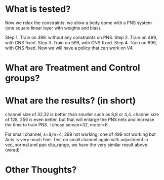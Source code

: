 # What is tested?

Now we relax the constraints: we allow a body come with a PNS system (one square linear layer with weights and bias).

Step 1. Train on 399. without any constraints on PNS.
Step 2. Train on 499, with CNS fixed.
Step 3. Train on 599, with CNS fixed.
Step 4. Train on 699, with CNS fixed.
Now we will have a policy that can work on V4.



# What are Treatment and Control groups?


# What are the results? (in short)

channel size of 32,32 is better than smaller such as 8,8 or 4,4. 
channel size of 128, 256 is even better, but that will enlarge the PNS nets and increase the time to train PNS.
I chose sensor=32, motor=8.

For small channel, s=8,m=4, 399 not working, one of 499 not working but Ants is very much fine.
Test on small channel again with adjustment in vec_normal and ppo clip_range, we have the very similar result above. (wired)



# Other Thoughts?

